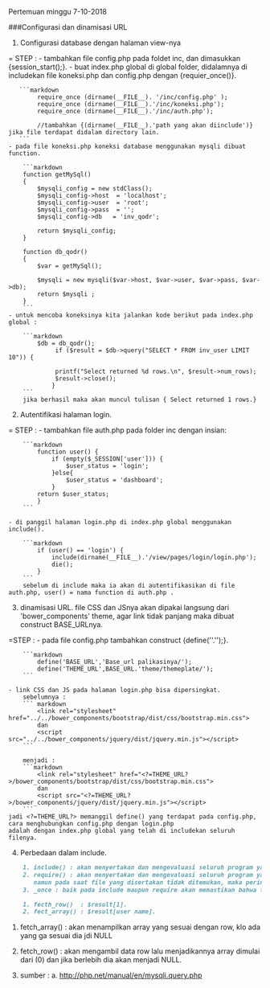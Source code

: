 Pertemuan minggu 7-10-2018

###Configurasi dan dinamisasi URL

1. Configurasi database dengan halaman view-nya

= STEP :
    - tambahkan file config.php pada foldet inc, dan dimasukkan {session_start();}.
    - buat index.php global di global folder, 
       didalamnya di includekan file koneksi.php dan config.php dengan {requier_once()}.

       ```markdown
            require_once (dirname(__FILE__). '/inc/config.php' );
            require_once (dirname(__FILE__).'/inc/koneksi.php');
            require_once (dirname(__FILE__).'/inc/auth.php');
            
            //tambahkan {(dirname(__FILE__).'path yang akan diinclude')} jika file terdapat didalam directory lain.
       ```
    - pada file koneksi.php koneksi database menggunakan mysqli dibuat function.

        ```markdown
        function getMySql()
        {
            $mysqli_config = new stdClass();
            $mysqli_config->host  = 'localhost';
            $mysqli_config->user  = 'root';
            $mysqli_config->pass  = '';
            $mysqli_config->db   = 'inv_qodr';

            return $mysqli_config;
        }

        function db_qodr()
        {
            $var = getMySql();

            $mysqli = new mysqli($var->host, $var->user, $var->pass, $var->db);
            return $mysqli ;
        }
        ```
    - untuk mencoba koneksinya kita jalankan kode berikut pada index.php global :

        ```markdown
            $db = db_qodr();
                 if ($result = $db->query("SELECT * FROM inv_user LIMIT 10")) {

                 printf("Select returned %d rows.\n", $result->num_rows);
                 $result->close();
                }
        ```
        jika berhasil maka akan muncul tulisan { Select returned 1 rows.}

2. Autentifikasi halaman login.

= STEP :
    - tambahkan file auth.php pada folder inc dengan insian:

        ```markdown
            function user() {
                if (empty($_SESSION['user'])) {
                    $user_status = 'login';
                }else{
                    $user_status = 'dashboard';
                }
            return $user_status;
            }
        ```
    
    - di panggil halaman login.php di index.php global menggunakan include().

        ```markdown
            if (user() == 'login') {
                include(dirname(__FILE__).'/view/pages/login/login.php');
                die();
            }
        ```
        sebelum di include maka ia akan di autentifikasikan di file auth.php, user() = nama function di auth.php .

3.  dinamisasi URL.
file CSS dan JSnya akan dipakai langsung dari 'bower_components' theme, agar link tidak panjang maka dibuat construct
BASE_URLnya.

=STEP :
    - pada file config.php tambahkan construct {define(''.'');}.

        ```markdown
            define('BASE_URL','Base_url palikasinya/');
            define('THEME_URL',BASE_URL.'theme/themeplate/');
        ```

    - link CSS dan JS pada halaman login.php bisa dipersingkat.
        sebelumnya :
        ``` markdown
            <link rel="stylesheet" href="../../bower_components/bootstrap/dist/css/bootstrap.min.css">
            dan
            <script src="../../bower_components/jquery/dist/jquery.min.js"></script>
        ```

        menjadi :
        ```markdown
            <link rel="stylesheet" href="<?=THEME_URL?>/bower_components/bootstrap/dist/css/bootstrap.min.css">
            dan
            <script src="<?=THEME_URL?>/bower_components/jquery/dist/jquery.min.js"></script>
        ```
    jadi <?=THEME_URL?> memanggil define() yang terdapat pada config.php, cara menghubungkan config.php dengan login.php
    adalah dengan index.php global yang telah di includekan seluruh filenya.

4. Perbedaan dalam include.

```markdown
    1. include() : akan menyertakan dan mengevaluasi seluruh program yang ada di file yang disertakan.
    2. require() : akan menyertakan dan mengevaluasi seluruh program yang ada di file yang disertakan 
       namun pada saat file yang disertakan tidak ditemukan, maka perintah-perintah selanjutnya tidak akan dijalankan.
    3. _once : baik pada include maupun require akan memastikan bahwa file yang disertakan hanya dieksekusi sekali saja.
```

```markdown
    1. fecth_row()  : $result[1].
    2. fect_array() : $result[user name].
```

1. fetch_array()    : akan menampilkan array yang sesuai dengan row, klo ada yang ga sesuai dia jdi NULL
2. fetch_row()      : akan mengambil data row lalu menjadikannya array dimulai dari (0) dan jika berlebih dia akan menjadi NULL.

5. sumber :
 a. http://php.net/manual/en/mysqli.query.php